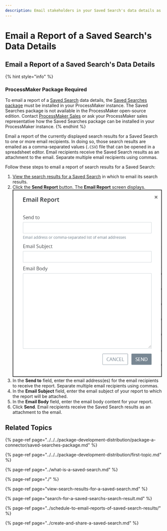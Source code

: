 ```yaml
---
description: Email stakeholders in your Saved Search's data details as a report.
---
```


# Email a Report of a Saved Search's Data Details

## Email a Report of a Saved Search's Data Details

{% hint style="info" %}
### ProcessMaker Package Required

To email a report of a [Saved Search](../what-is-a-saved-search.md) data details, the [Saved Searches package](../../../package-development-distribution/package-a-connector/saved-searches-package.md) must be installed in your ProcessMaker instance. The Saved Searches package is not available in the ProcessMaker open-source edition. Contact [ProcessMaker Sales](mailto:sales@processmaker.com) or ask your ProcessMaker sales representative how the Saved Searches package can be installed in your ProcessMaker instance.
{% endhint %}

Email a report of the currently displayed search results for a Saved Search to one or more email recipients. In doing so, those search results are emailed as a comma-separated values \(`.CSV`\) file that can be opened in a spreadsheet editor. Email recipients receive the Saved Search results as an attachment to the email. Separate multiple email recipients using commas.

Follow these steps to email a report of search results for a Saved Search:

1. [View the search results for a Saved Search](view-search-results-for-a-saved-search.md) in which to email its search results.
2. Click the **Send Report** button. The **Email Report** screen displays. ![](../../../.gitbook/assets/email-report-screen-saved-search-package.png) 
3. In the **Send to** field, enter the email address\(es\) for the email recipients to receive the report. Separate multiple email recipients using commas.
4. In the **Email Subject** field, enter the email subject of your report to which the report will be attached.
5. In the **Email Body** field, enter the email body content for your report.
6. Click **Send**. Email recipients receive the Saved Search results as an attachment to the email.

## Related Topics

{% page-ref page="../../../package-development-distribution/package-a-connector/saved-searches-package.md" %}

{% page-ref page="../../../package-development-distribution/first-topic.md" %}

{% page-ref page="../what-is-a-saved-search.md" %}

{% page-ref page="./" %}

{% page-ref page="view-search-results-for-a-saved-search.md" %}

{% page-ref page="search-for-a-saved-searchs-search-result.md" %}

{% page-ref page="../schedule-to-email-reports-of-saved-search-results/" %}

{% page-ref page="../create-and-share-a-saved-search.md" %}

